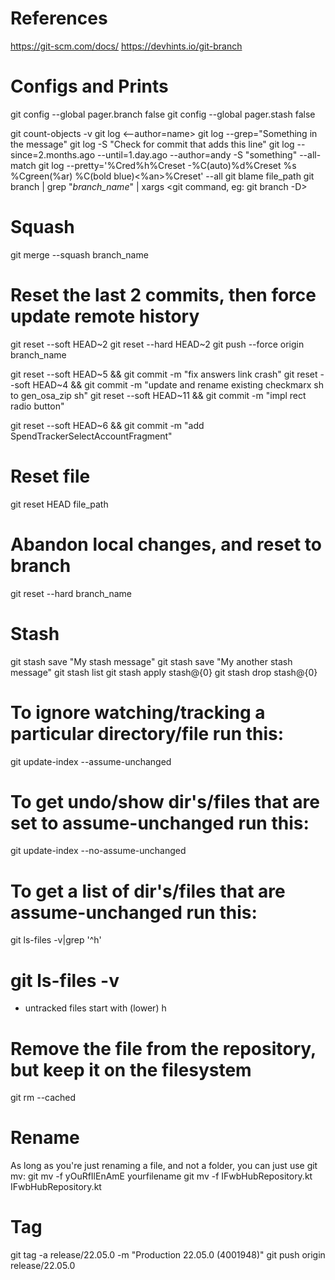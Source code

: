 # References

https://git-scm.com/docs/
https://devhints.io/git-branch

# Configs and Prints

git config --global pager.branch false
git config --global pager.stash false

git count-objects -v
git log <--author=name>
git log --grep="Something in the message"
git log -S "Check for commit that adds this line"
git log --since=2.months.ago --until=1.day.ago --author=andy -S "something" --all-match
git log --pretty='%Cred%h%Creset -%C(auto)%d%Creset %s %Cgreen(%ar) %C(bold blue)<%an>%Creset' --all
git blame file_path
git branch | grep "*branch_name*" | xargs <git command, eg: git branch -D>

# Squash

git merge --squash branch_name

# Reset the last 2 commits, then force update remote history
 
git reset --soft HEAD~2
git reset --hard HEAD~2
git push --force origin branch_name

git reset --soft HEAD~5 && git commit -m "fix answers link crash"
git reset --soft HEAD~4 && git commit -m "update and rename existing checkmarx sh to gen_osa_zip sh"
git reset --soft HEAD~11 && git commit -m "impl rect radio button"

git reset --soft HEAD~6 && git commit -m "add SpendTrackerSelectAccountFragment"

# Reset file

git reset HEAD file_path

# Abandon local changes, and reset to <remote> branch

git reset --hard <origin/>branch_name

# Stash

git stash save "My stash message"
git stash save "My another stash message"
git stash list
git stash apply stash@{0}
git stash drop stash@{0}

# To ignore watching/tracking a particular directory/file run this:

git update-index --assume-unchanged <file>

# To get undo/show dir's/files that are set to assume-unchanged run this:

git update-index --no-assume-unchanged <file>

# To get a list of dir's/files that are assume-unchanged run this:

git ls-files -v|grep '^h'

# git ls-files -v
- untracked files start with (lower) h

# Remove the file from the repository, but keep it on the filesystem
git rm <file> --cached

# Rename
As long as you're just renaming a file, and not a folder, you can just use git mv:
git mv -f yOuRfIlEnAmE yourfilename
git mv -f IFwbHubRepository.kt IFwbHubRepository.kt

# Tag
git tag -a release/22.05.0 -m "Production 22.05.0 (4001948)"
git push origin release/22.05.0